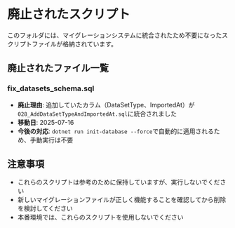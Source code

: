 # 廃止されたスクリプト

このフォルダには、マイグレーションシステムに統合されたため不要になったスクリプトファイルが格納されています。

## 廃止されたファイル一覧

### fix_datasets_schema.sql
- **廃止理由**: 追加していたカラム（DataSetType、ImportedAt）が`028_AddDataSetTypeAndImportedAt.sql`に統合されました
- **移動日**: 2025-07-16
- **今後の対応**: `dotnet run init-database --force`で自動的に適用されるため、手動実行は不要

## 注意事項

- これらのスクリプトは参考のために保持していますが、実行しないでください
- 新しいマイグレーションファイルが正しく機能することを確認してから削除を検討してください
- 本番環境では、これらのスクリプトを使用しないでください